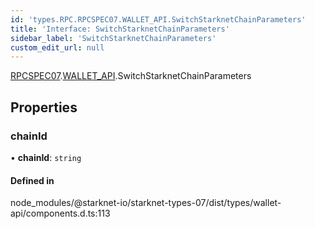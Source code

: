 ```yaml
---
id: 'types.RPC.RPCSPEC07.WALLET_API.SwitchStarknetChainParameters'
title: 'Interface: SwitchStarknetChainParameters'
sidebar_label: 'SwitchStarknetChainParameters'
custom_edit_url: null
---
```


[RPCSPEC07](../namespaces/types.RPC.RPCSPEC07.md).[WALLET_API](../namespaces/types.RPC.RPCSPEC07.WALLET_API.md).SwitchStarknetChainParameters

## Properties

### chainId

• **chainId**: `string`

#### Defined in

node_modules/@starknet-io/starknet-types-07/dist/types/wallet-api/components.d.ts:113
